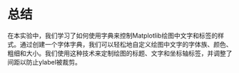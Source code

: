 # 总结

在本实验中，我们学习了如何使用字典来控制Matplotlib绘图中文字和标签的样式。通过创建一个字体字典，我们可以轻松地自定义绘图中文字的字体族、颜色、粗细和大小。我们使用这种技术来定制绘图的标题、文字和坐标轴标签，并调整了间距以防止ylabel被裁剪。
